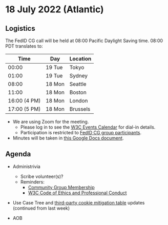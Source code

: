 # 18 July 2022 (Atlantic)

## Logistics

The FedID CG call will be held at 08:00 Pacific Daylight Saving time. 08:00 PDT translates to:

| Time         | Day    | Location      |
| ------------ | ------ | ------------- |
| 00:00        | 19 Tue | Tokyo         |
| 01:00        | 19 Tue | Sydney        |
| 08:00        | 18 Mon | Seattle       |
| 11:00        | 18 Mon | Boston        |
| 16:00 (4 PM) | 18 Mon | London        |
| 17:00 (5 PM) | 18 Mon | Brussels      |


* We are using Zoom for the meeting.
    * Please log in to see the [W3C Events Calendar](https://www.w3.org/events/meetings/cceb9fe7-9d35-4041-a31f-d47b7757d64b/20220718T080000) for dial-in details. 
    * Participation is restricted to [FedID CG group participants](https://www.w3.org/community/fed-id/participants).
* Minutes will be taken in [this Google Docs document](https://docs.google.com/document/d/1O7Rn8Aj4rsYWohdEP61lnGdgkai0xTZFQgm7XEA0RBM/edit#).


## Agenda

* Administrivia
  * Scribe volunteer(s)?
  * Reminders: 
     * [Community Group Membership](https://www.w3.org/community/fed-id/)
     * [W3C Code of Ethics and Professional Conduct](https://www.w3.org/Consortium/cepc/)

* Use Case Tree and [third-party cookie mitigation table](https://github.com/fedidcg/use-case-library/wiki/Third-party-cookie-mitigations) updates (continued from last week)



* AOB

